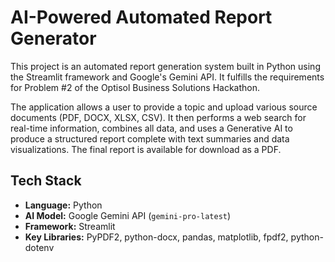 # AI-Powered Automated Report Generator

This project is an automated report generation system built in Python using the Streamlit framework and Google's Gemini API. It fulfills the requirements for Problem #2 of the Optisol Business Solutions Hackathon.

The application allows a user to provide a topic and upload various source documents (PDF, DOCX, XLSX, CSV). It then performs a web search for real-time information, combines all data, and uses a Generative AI to produce a structured report complete with text summaries and data visualizations. The final report is available for download as a PDF.

## Tech Stack
- **Language:** Python
- **AI Model:** Google Gemini API (`gemini-pro-latest`)
- **Framework:** Streamlit
- **Key Libraries:** PyPDF2, python-docx, pandas, matplotlib, fpdf2, python-dotenv
